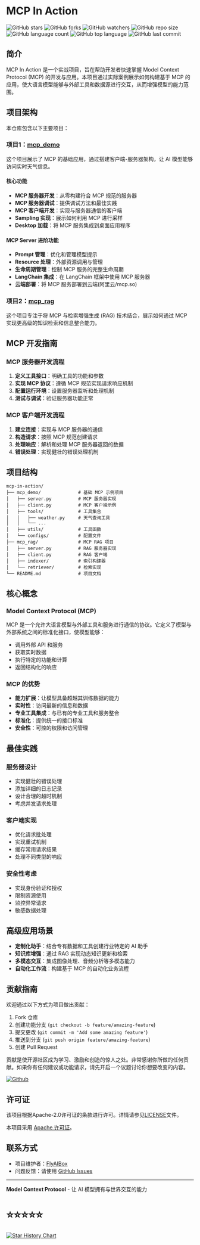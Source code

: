 # MCP In Action

![GitHub stars](https://img.shields.io/github/stars/FlyAIBox/mcp-in-action?style=social)
![GitHub forks](https://img.shields.io/github/forks/FlyAIBox/mcp-in-action?style=social)
![GitHub watchers](https://img.shields.io/github/watchers/FlyAIBox/mcp-in-action?style=social)
![GitHub repo size](https://img.shields.io/github/repo-size/FlyAIBox/mcp-in-action)
![GitHub language count](https://img.shields.io/github/languages/count/FlyAIBox/mcp-in-action)
![GitHub top language](https://img.shields.io/github/languages/top/FlyAIBox/mcp-in-action)
![GitHub last commit](https://img.shields.io/github/last-commit/FlyAIBox/mcp-in-action?color=red)

## 简介

MCP In Action 是一个实战项目，旨在帮助开发者快速掌握 Model Context Protocol (MCP) 的开发与应用。本项目通过实际案例展示如何构建基于 MCP 的应用，使大语言模型能够与外部工具和数据源进行交互，从而增强模型的能力范围。

## 项目架构

本仓库包含以下主要项目：

### 项目1：[mcp_demo](https://github.com/FlyAIBox/mcp-in-action/tree/main/mcp_demo)

这个项目展示了 MCP 的基础应用，通过搭建客户端-服务器架构，让 AI 模型能够访问实时天气信息。

#### 核心功能

- **MCP 服务器开发**：从零构建符合 MCP 规范的服务器
- **MCP 服务器调试**：提供调试方法和最佳实践
- **MCP 客户端开发**：实现与服务器通信的客户端
- **Sampling 实现**：展示如何利用 MCP 进行采样
- **Desktop 加载**：将 MCP 服务集成到桌面应用程序

#### MCP Server 进阶功能

- **Prompt 管理**：优化和管理模型提示
- **Resource 处理**：外部资源调用与管理
- **生命周期管理**：控制 MCP 服务的完整生命周期
- **LangChain 集成**：在 LangChain 框架中使用 MCP 服务器
- **云端部署**：将 MCP 服务部署到云端(阿里云/mcp.so)

### 项目2：[mcp_rag](https://github.com/FlyAIBox/mcp-in-action/tree/main/mcp_rag)

这个项目专注于将 MCP 与检索增强生成 (RAG) 技术结合，展示如何通过 MCP 实现更高级的知识检索和信息整合能力。


## MCP 开发指南

### MCP 服务器开发流程

1. **定义工具接口**：明确工具的功能和参数
2. **实现 MCP 协议**：遵循 MCP 规范实现请求响应机制
3. **配置运行环境**：设置服务器监听和处理机制
4. **测试与调试**：验证服务器功能正常

### MCP 客户端开发流程

1. **建立连接**：实现与 MCP 服务器的通信
2. **构造请求**：按照 MCP 规范创建请求
3. **处理响应**：解析和处理 MCP 服务器返回的数据
4. **错误处理**：实现健壮的错误处理机制

## 项目结构

```
mcp-in-action/
├── mcp_demo/              # 基础 MCP 示例项目
│   ├── server.py          # MCP 服务器实现
│   ├── client.py          # MCP 客户端示例
│   ├── tools/             # 工具集合
│   │   ├── weather.py     # 天气查询工具
│   │   └── ...
│   ├── utils/             # 工具函数
│   └── configs/           # 配置文件
├── mcp_rag/               # MCP RAG 项目
│   ├── server.py          # RAG 服务器实现
│   ├── client.py          # RAG 客户端
│   ├── indexer/           # 索引构建器
│   └── retriever/         # 检索实现
└── README.md              # 项目文档
```

## 核心概念

### Model Context Protocol (MCP)

MCP 是一个允许大语言模型与外部工具和服务进行通信的协议。它定义了模型与外部系统之间的标准化接口，使模型能够：

- 调用外部 API 和服务
- 获取实时数据
- 执行特定的功能和计算
- 返回结构化的响应

### MCP 的优势

- **能力扩展**：让模型具备超越其训练数据的能力
- **实时性**：访问最新的信息和数据
- **专业工具集成**：与已有的专业工具和服务整合
- **标准化**：提供统一的接口标准
- **安全性**：可控的权限和访问管理

## 最佳实践

### 服务器设计

- 实现健壮的错误处理
- 添加详细的日志记录
- 设计合理的超时机制
- 考虑并发请求处理

### 客户端实现

- 优化请求批处理
- 实现重试机制
- 缓存常用请求结果
- 处理不同类型的响应

### 安全性考虑

- 实现身份验证和授权
- 限制资源使用
- 监控异常请求
- 敏感数据处理

## 高级应用场景

- **定制化助手**：结合专有数据和工具创建行业特定的 AI 助手
- **知识库增强**：通过 RAG 实现动态知识更新和检索
- **多模态交互**：集成图像处理、音频分析等多模态能力
- **自动化工作流**：构建基于 MCP 的自动化业务流程

## 贡献指南

欢迎通过以下方式为项目做出贡献：

1. Fork 仓库
2. 创建功能分支 (`git checkout -b feature/amazing-feature`)
3. 提交更改 (`git commit -m 'Add some amazing feature'`)
4. 推送到分支 (`git push origin feature/amazing-feature`)
5. 创建 Pull Request

贡献是使开源社区成为学习、激励和创造的惊人之处。非常感谢你所做的任何贡献。如果你有任何建议或功能请求，请先开启一个议题讨论你想要改变的内容。

<a href='https://github.com/repo-reviews/repo-reviews.github.io/blob/main/create.md' target="_blank"><img alt='Github' src='https://img.shields.io/badge/review_me-100000?style=flat&logo=Github&logoColor=white&labelColor=888888&color=555555'/></a>


## 许可证
该项目根据Apache-2.0许可证的条款进行许可。详情请参见[LICENSE](LICENSE)文件。

本项目采用 [Apache 许可证](LICENSE)。

## 联系方式

- 项目维护者：[FlyAIBox](https://github.com/FlyAIBox)
- 问题反馈：请使用 [GitHub Issues](https://github.com/FlyAIBox/mcp-in-action/issues)

---

**Model Context Protocol** - 让 AI 模型拥有与世界交互的能力

# ⭐️⭐️⭐️⭐️⭐️

<a href="https://star-history.com/#FlyAIBox/mcp-in-action&Date">
  <picture>
    <source media="(prefers-color-scheme: dark)" srcset="https://api.star-history.com/svg?repos=FlyAIBox/mcp-in-action&type=Date&theme=dark" />
    <source media="(prefers-color-scheme: light)" srcset="https://api.star-history.com/svg?repos=FlyAIBox/mcp-in-action&type=Date" />
    <img alt="Star History Chart" src="https://api.star-history.com/svg?repos=FlyAIBox/mcp-in-action&type=Date" />
  </picture>
</a>